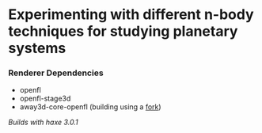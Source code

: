 Experimenting with different n-body techniques for studying planetary systems
==============================

### Renderer Dependencies
* openfl
* openfl-stage3d
* away3d-core-openfl (building using a [fork](https://github.com/haxiomic/away3d-core-openfl))

*Builds with haxe 3.0.1*
